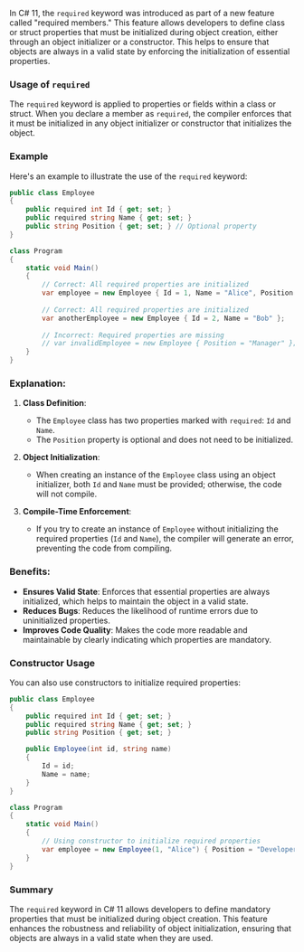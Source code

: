 In C# 11, the `required` keyword was introduced as part of a new feature called "required members." This feature allows developers to define class or struct properties that must be initialized during object creation, either through an object initializer or a constructor. This helps to ensure that objects are always in a valid state by enforcing the initialization of essential properties.

### Usage of `required`

The `required` keyword is applied to properties or fields within a class or struct. When you declare a member as `required`, the compiler enforces that it must be initialized in any object initializer or constructor that initializes the object.

### Example

Here's an example to illustrate the use of the `required` keyword:

```csharp
public class Employee
{
    public required int Id { get; set; }
    public required string Name { get; set; }
    public string Position { get; set; } // Optional property
}

class Program
{
    static void Main()
    {
        // Correct: All required properties are initialized
        var employee = new Employee { Id = 1, Name = "Alice", Position = "Developer" };
        
        // Correct: All required properties are initialized
        var anotherEmployee = new Employee { Id = 2, Name = "Bob" };
        
        // Incorrect: Required properties are missing
        // var invalidEmployee = new Employee { Position = "Manager" }; // This will cause a compile-time error
    }
}
```

### Explanation:

1. **Class Definition**:
    - The `Employee` class has two properties marked with `required`: `Id` and `Name`.
    - The `Position` property is optional and does not need to be initialized.

2. **Object Initialization**:
    - When creating an instance of the `Employee` class using an object initializer, both `Id` and `Name` must be provided; otherwise, the code will not compile.

3. **Compile-Time Enforcement**:
    - If you try to create an instance of `Employee` without initializing the required properties (`Id` and `Name`), the compiler will generate an error, preventing the code from compiling.

### Benefits:

- **Ensures Valid State**: Enforces that essential properties are always initialized, which helps to maintain the object in a valid state.
- **Reduces Bugs**: Reduces the likelihood of runtime errors due to uninitialized properties.
- **Improves Code Quality**: Makes the code more readable and maintainable by clearly indicating which properties are mandatory.

### Constructor Usage

You can also use constructors to initialize required properties:

```csharp
public class Employee
{
    public required int Id { get; set; }
    public required string Name { get; set; }
    public string Position { get; set; }

    public Employee(int id, string name)
    {
        Id = id;
        Name = name;
    }
}

class Program
{
    static void Main()
    {
        // Using constructor to initialize required properties
        var employee = new Employee(1, "Alice") { Position = "Developer" };
    }
}
```

### Summary

The `required` keyword in C# 11 allows developers to define mandatory properties that must be initialized during object creation. This feature enhances the robustness and reliability of object initialization, ensuring that objects are always in a valid state when they are used.
